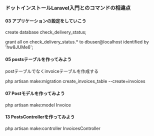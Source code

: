 ### ドットインストールLaravel入門とのコマンドの相違点

#### 03 アプリケーションの設定をしていこう
create database check_delivery_status;

grant all on check_delivery_status.* to dbuser@localhost identified by 'hw8JUMe6';

#### 05 postsテーブルを作ってみよう

postテーブルでなくinvoiceテーブルを作成する

php artisan make:migration create_invoices_table --create=invoices


#### 07 Postモデルを作ってみよう

php artisan make:model Invoice


#### 13 PostsControllerを作ってみよう

php artisan make:controller InvoicesController
